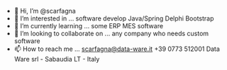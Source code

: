 - 👋 Hi, I’m @scarfagna
- 👀 I’m interested in ... software develop Java/Spring Delphi Bootstrap
- 🌱 I’m currently learning ... some ERP MES software
- 💞️ I’m looking to collaborate on ... any company who needs custom software
- 📫 How to reach me ... scarfagna@data-ware.it +39 0773 512001 Data Ware srl - Sabaudia LT - Italy

<!---
scarfagna/scarfagna is a ✨ special ✨ repository because its `README.md` (this file) appears on your GitHub profile.
You can click the Preview link to take a look at your changes.
--->
